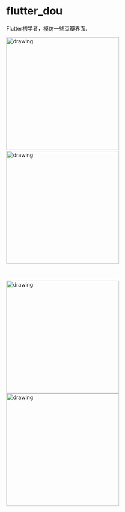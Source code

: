 # flutter_dou

Flutter初学者，模仿一些豆瓣界面.

<p float="left">
<img src="https://github.com/shadow12138/FlutterDou/blob/master/pages/r1.jpeg" alt="drawing" width="300"/>
&nbsp;&nbsp;
<img src="https://github.com/shadow12138/FlutterDou/blob/master/pages/r2.jpeg" alt="drawing" width="300"/>
</p>

<br/>

<p float="left">
<img src="https://github.com/shadow12138/FlutterDou/blob/master/pages/r3.jpeg" alt="drawing" width="300"/>
<img src="https://github.com/shadow12138/FlutterDou/blob/master/pages/r4.jpeg" alt="drawing" width="300"/>
</p>